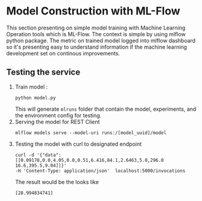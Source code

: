 # Model Construction with ML-Flow

This section presenting on simple model training with Machine Learning Operation tools which is ML-Flow. The context is simple by using mlflow python package. The metric on trained model logged into mlflow dashboard so it's presenting easy to understand information if the machine learning development set on continous improvements.

## Testing the service
1. Train model : 
    ```
    python model.py 
    ```
    This will generate  ` mlruns ` folder that contain the model, experiments, and the environment config for testing.  
2. Serving the model for REST Client
    ```
    mlflow models serve --model-uri runs:/[model_uuid]/model 
    ```
3. Testing the model with curl to designated endpoint
    ```
    curl -d '{"data":[[0.09178,0.0,4.05,0.0,0.51,6.416,84.1,2.6463,5.0,296.0 16.6,395.5,9.04]]}' 
    -H 'Content-Type: application/json'  localhost:5000/invocations
    ```
    The result would be the looks like
    ```
    [28.994834741]
    ```